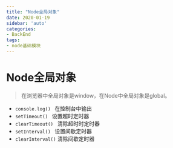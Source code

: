 ```yaml
---
title: "Node全局对象"
date: 2020-01-19
sidebar: 'auto'
categories:
- BackEnd
tags:
- node基础模块
---
```





# Node全局对象
>  在浏览器中全局对象是window，在Node中全局对象是global。

* `console.log() `  在控制台中输出
* `setTimeout() `   设置超时定时器
* `clearTimeout() `  清除超时时定时器
* `setInterval() `     设置间歇定时器
* `clearInterval()`   清除间歇定时器